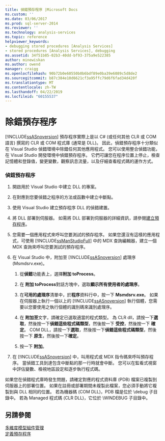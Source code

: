 ```yaml
---
title: 偵錯預存程序 |Microsoft Docs
ms.custom: ''
ms.date: 03/06/2017
ms.prod: sql-server-2014
ms.reviewer: ''
ms.technology: analysis-services
ms.topic: reference
helpviewer_keywords:
- debugging stored procedures [Analysis Services]
- stored procedures [Analysis Services], debugging
ms.assetid: 34f51b85-02b3-40dd-bf93-375a9e522385
author: minewiskan
ms.author: owend
manager: craigg
ms.openlocfilehash: 90b72b0e60550b0b6bdf89e0ba39e6089c5d8de2
ms.sourcegitcommit: b87c384e10d6621cf3a95ffc79d6f6fad34d420f
ms.translationtype: MT
ms.contentlocale: zh-TW
ms.lasthandoff: 04/22/2019
ms.locfileid: "60155537"
---
```

# <a name="debugging-stored-procedures"></a>除錯預存程序
  [!INCLUDE[ssASnoversion](../../includes/ssasnoversion-md.md)] 預存程序實際上是以 C# (或任何其他 CLR 或 COM 語言) 撰寫的 CLR 或 COM 程式庫 (通常是 DLL)。 因此，偵錯預存程序十分類似在 Visual Studio 偵錯環境中除錯任何其他應用程式。 您可以使用整合偵錯功能，在 Visual Studio 開發環境中偵錯預存程序。 它們可讓您在程序位置上停止，檢查記憶體和登錄值，變更變數，觀察訊息流量，以及仔細查看程式碼的運作方式。  
  
### <a name="to-debug-a-stored-procedure"></a>偵錯預存程序  
  
1.  開啟用於 Visual Studio 中建立 DLL 的專案。  
  
2.  在對應到您要偵錯之程序的方法或函數中建立中斷點。  
  
3.  使用 Visual Studio 建立預存程序 DLL 的偵錯建置。  
  
4.  將 DLL 部署到伺服器。 如需將 DLL 部署到伺服器的詳細資訊，請參閱[建立預存程序](creating-stored-procedures.md)。  
  
5.  您需要一個應用程式來呼叫您要測試的預存程序。 如果您還沒有這樣的應用程式，可使用 [!INCLUDE[ssManStudioFull](../../includes/ssmanstudiofull-md.md)] 中的 MDX 查詢編輯器，建立一個 MDX 查詢來呼叫您要測試的預存程序。  
  
6.  在 Visual Studio 中，附加至 [!INCLUDE[ssASnoversion](../../includes/ssasnoversion-md.md)] 處理序 (Msmdsrv.exe)。  
  
    1.  從**偵錯**功能表上，選擇**附加 toProcess**。  
  
    2.  在  **附加 toProcess**對話方塊中，選取**顯示所有使用者的處理序**。  
  
    3.  在**可用的處理序**清單中，於**程序**資料行中，按一下  **Msmdsrv.exe**。 如果在伺服器上執行一個以上的 [!INCLUDE[ssASnoversion](../../includes/ssasnoversion-md.md)] 執行個體，您需要以您要使用之執行個體的識別碼來識別處理序。  
  
    4.  在 **附加至**文字，請確定已選取適當的程式類型。 為 CLR dll，請按一下**選取**，然後按一下**偵錯這些程式碼類型**，然後按一下 **受控**，然後按一下 **確定**。 COM DLL，請按一下**選取**，然後按一下**偵錯這些程式碼類型**，然後按一下 **原生**，然後按一下**確定**。  
  
    5.  按一下 **附加**。  
  
7.  在 [!INCLUDE[ssASnoversion](../../includes/ssasnoversion-md.md)] 中，叫用程式或 MDX 指令碼來呼叫預存程序。 當偵錯工具到達包含中斷點的那一行時就會中斷。 您可以在監看式視窗中評估變數、檢視地區設定和逐步執行程式碼。  
  
 如果您在偵錯程式庫時發生問題，請確定對應的程式資料庫 (PDB) 檔案已複製到伺服器上的部署位置。 如果在註冊或部署期間未複製此檔案，您必須手動將它複製到與 DLL 相同的位置。 若為機器碼 (COM DLL)，PDB 檔是位於 \debug 子目錄中。 若為 Managed 程式碼 (CLR DLL)，它位於 \WINDEBUG 子目錄中。  
  
## <a name="see-also"></a>另請參閱  
 [多維度模型組件管理](../multidimensional-models/multidimensional-model-assemblies-management.md)   
 [定義預存程序](defining-stored-procedures.md)  
  
  
